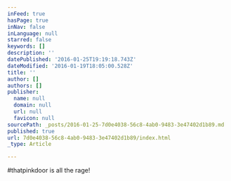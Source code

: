 ```yaml
---
inFeed: true
hasPage: true
inNav: false
inLanguage: null
starred: false
keywords: []
description: ''
datePublished: '2016-01-25T19:19:18.743Z'
dateModified: '2016-01-19T18:05:00.528Z'
title: ''
author: []
authors: []
publisher:
  name: null
  domain: null
  url: null
  favicon: null
sourcePath: _posts/2016-01-25-7d0e4038-56c8-4ab0-9483-3e47402d1b89.md
published: true
url: 7d0e4038-56c8-4ab0-9483-3e47402d1b89/index.html
_type: Article

---
```

\#thatpinkdoor is all the rage!